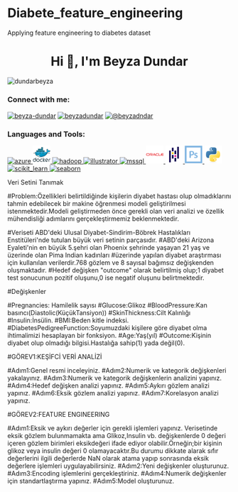 # Diabete_feature_engineering
Applying feature engineering to diabetes dataset
<h1 align="center">Hi 👋, I'm Beyza Dundar</h1>
<p align="left"> <img src="https://komarev.com/ghpvc/?username=dundarbeyza&label=Profile%20views&color=0e75b6&style=flat" alt="dundarbeyza" /> </p>

<h3 align="left">Connect with me:</h3>
<p align="left">
<a href="https://linkedin.com/in/beyza-dundar" target="blank"><img align="center" src="https://raw.githubusercontent.com/rahuldkjain/github-profile-readme-generator/master/src/images/icons/Social/linked-in-alt.svg" alt="beyza-dundar" height="30" width="40" /></a>
<a href="https://kaggle.com/beyzadundar" target="blank"><img align="center" src="https://raw.githubusercontent.com/rahuldkjain/github-profile-readme-generator/master/src/images/icons/Social/kaggle.svg" alt="beyzadundar" height="30" width="40" /></a>
<a href="https://medium.com/@beyzadndar" target="blank"><img align="center" src="https://raw.githubusercontent.com/rahuldkjain/github-profile-readme-generator/master/src/images/icons/Social/medium.svg" alt="@beyzadndar" height="30" width="40" /></a>
</p>

<h3 align="left">Languages and Tools:</h3>
<p align="left"> <a href="https://azure.microsoft.com/en-in/" target="_blank" rel="noreferrer"> <img src="https://www.vectorlogo.zone/logos/microsoft_azure/microsoft_azure-icon.svg" alt="azure" width="40" height="40"/> </a> <a href="https://www.docker.com/" target="_blank" rel="noreferrer"> <img src="https://raw.githubusercontent.com/devicons/devicon/master/icons/docker/docker-original-wordmark.svg" alt="docker" width="40" height="40"/> </a> <a href="https://hadoop.apache.org/" target="_blank" rel="noreferrer"> <img src="https://www.vectorlogo.zone/logos/apache_hadoop/apache_hadoop-icon.svg" alt="hadoop" width="40" height="40"/> </a> <a href="https://www.adobe.com/in/products/illustrator.html" target="_blank" rel="noreferrer"> <img src="https://www.vectorlogo.zone/logos/adobe_illustrator/adobe_illustrator-icon.svg" alt="illustrator" width="40" height="40"/> </a> <a href="https://www.microsoft.com/en-us/sql-server" target="_blank" rel="noreferrer"> <img src="https://www.svgrepo.com/show/303229/microsoft-sql-server-logo.svg" alt="mssql" width="40" height="40"/> </a> <a href="https://www.oracle.com/" target="_blank" rel="noreferrer"> <img src="https://raw.githubusercontent.com/devicons/devicon/master/icons/oracle/oracle-original.svg" alt="oracle" width="40" height="40"/> </a> <a href="https://pandas.pydata.org/" target="_blank" rel="noreferrer"> <img src="https://raw.githubusercontent.com/devicons/devicon/2ae2a900d2f041da66e950e4d48052658d850630/icons/pandas/pandas-original.svg" alt="pandas" width="40" height="40"/> </a> <a href="https://www.photoshop.com/en" target="_blank" rel="noreferrer"> <img src="https://raw.githubusercontent.com/devicons/devicon/master/icons/photoshop/photoshop-line.svg" alt="photoshop" width="40" height="40"/> </a> <a href="https://www.python.org" target="_blank" rel="noreferrer"> <img src="https://raw.githubusercontent.com/devicons/devicon/master/icons/python/python-original.svg" alt="python" width="40" height="40"/> </a> <a href="https://scikit-learn.org/" target="_blank" rel="noreferrer"> <img src="https://upload.wikimedia.org/wikipedia/commons/0/05/Scikit_learn_logo_small.svg" alt="scikit_learn" width="40" height="40"/> </a> <a href="https://seaborn.pydata.org/" target="_blank" rel="noreferrer"> <img src="https://seaborn.pydata.org/_images/logo-mark-lightbg.svg" alt="seaborn" width="40" height="40"/> </a> </p>

Veri Setini Tanımak 

#Problem:Özellikleri belirtildiğinde kişilerin diyabet hastası olup olmadıklarını tahmin edebilecek bir makine öğrenmesi modeli geliştirilmesi
istenmektedir.Modeli geliştirmeden önce gerekli olan veri analizi ve özellik mühendisliği adımlarını gerçekleştirmemiz beklenmektedir.

#Veriseti ABD'deki Ulusal Diyabet-Sindirim-Böbrek Hastalıkları Enstitüleri'nde tutulan büyük veri setinin parçasıdır.
#ABD'deki Arizona Eyaleti'nin en büyük 5.şehri olan Phoenix şehrinde yaşayan 21 yaş ve üzerinde olan Pima Indian kadınları
#üzerinde yapılan diyabet araştırması için kullanılan verilerdir.768 gözlem ve 8 sayısal bağımsız değişkenden oluşmaktadır.
#Hedef değişken "outcome" olarak belirtilmiş olup;1 diyabet test sonucunun pozitif oluşunu,0 ise negatif oluşunu belirtmektedir.

#Değişkenler

#Pregnancies: Hamilelik sayısı
#Glucose:Glikoz
#BloodPressure:Kan basıncı(Diastolic(KüçükTansiyon))
#SkinThickness:Cilt Kalınlığı
#Insulin:İnsülin.
#BMI:Beden kitle indeksi.
#DiabetesPedigreeFunction:Soyumuzdaki kişilere göre diyabet olma ihtimalimizi hesaplayan bir fonksiyon.
#Age:Yaş(yıl)
#Outcome:Kişinin diyabet olup olmadığı bilgisi.Hastalığa sahip(1) yada değil(0).


#GÖREV1:KEŞİFCİ VERİ ANALİZİ

#Adım1:Genel resmi inceleyiniz.
#Adım2:Numerik ve kategorik değişkenleri yakalayınız.
#Adım3:Numerik ve kategorik değişkenlerin analizini yapınız.
#Adım4:Hedef değişken analizi yapınız.
#Adım5:Aykırı gözlem analizi yapınız.
#Adım6:Eksik gözlem analizi yapınız.
#Adım7:Korelasyon analizi yapınız.

#GÖREV2:FEATURE ENGINEERING

#Adım1:Eksik ve aykırı değerler için gerekli işlemleri yapınız.
Verisetinde eksik gözlem bulunmamakta ama Glikoz,Insulin vb. değişkenlerde 0 değeri içeren gözlem birimleri eksikdeğeri ifade ediyor olabilir.Örneğin;bir kişinin glikoz veya insulin değeri 0 olamayacaktır.Bu durumu dikkate alarak sıfır değerlerini ilgili değerlerde NaN olarak atama yapıp sonrasında eksik değerlere işlemleri uygulayabilirsiniz.
#Adım2:Yeni değişkenler oluşturunuz.
#Adım3:Encoding işlemlerini gerçekleştiriniz.
#Adım4:Numerik değişkenler için standartlaştırma yapınız.
#Adım5:Model oluşturunuz.

